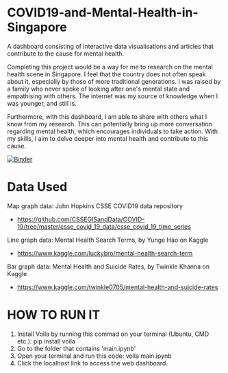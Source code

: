 # COVID19-and-Mental-Health-in-Singapore
A dashboard consisting of interactive data visualisations and articles that contribute to the cause for mental health.

Completing this project would be a way for me to research on the mental health scene in Singapore. I feel that the country does not often speak about it, especially by those of more traditional generations. I was raised by a family who never spoke of looking after one's mental state and empathising with others. The internet was my source of knowledge when I was younger, and still is.

Furthermore, with this dashboard, I am able to share with others what I know from my research. This can potentially bring up more conversation regarding mental health, which encourages individuals to take action. With my skills, I aim to delve deeper into mental health and contribute to this cause.

[![Binder](https://mybinder.org/badge_logo.svg)](https://mybinder.org/v2/gh/petpeevephobia/COVID19-and-Mental-Health-in-Singapore/HEAD?urlpath=%2Fvoila%2Frender%2Fmain.ipynb)

# Data Used
Map graph data: John Hopkins CSSE COVID19 data repository
- https://github.com/CSSEGISandData/COVID-19/tree/master/csse_covid_19_data/csse_covid_19_time_series

Line graph data: Mental Health Search Terms, by Yunge Hao on Kaggle
- https://www.kaggle.com/luckybro/mental-health-search-term

Bar graph data: Mental Health and Suicide Rates, by Twinkle Khanna on Kaggle
- https://www.kaggle.com/twinkle0705/mental-health-and-suicide-rates

# HOW TO RUN IT
1. Install Voila by running this commad on your terminal (Ubuntu, CMD etc.): pip install voila
2. Go to the folder that contains 'main.ipynb'
3. Open your terminal and run this code: voila main.ipynb
4. Click the localhost link to access the web dashboard.

